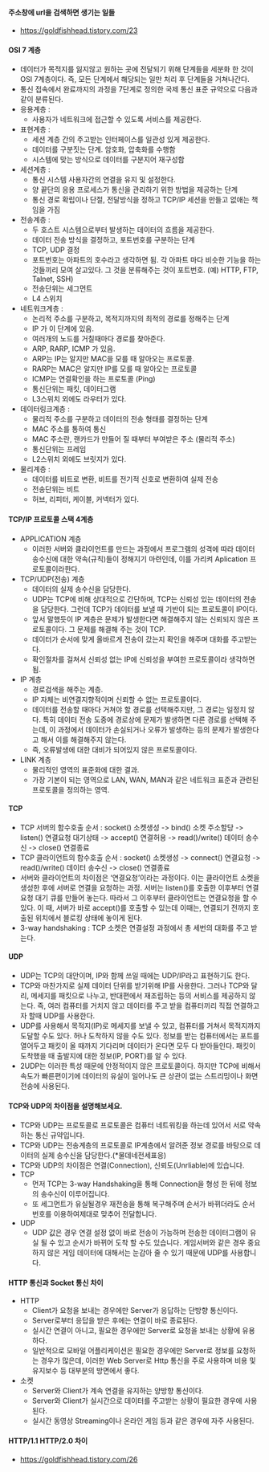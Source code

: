 #### 주소창에 url을 검색하면 생기는 일들
- https://goldfishhead.tistory.com/23


#### OSI 7 계층

-   데이터가 목적지를 잃지않고 원하는 곳에 전달되기 위해 단계들을 세분화 한 것이 OSI 7계층이다. 즉, 모든 단계에서 해당되는 일만 처리 후 단계들을 거쳐나간다.
-   통신 접속에서 완료까지의 과정을 7단계로 정의한 국제 통신 표준 규약으로 다음과 같이 분류된다.
-   응용계층 :
    -   사용자가 네트워크에 접근할 수 있도록 서비스를 제공한다.
-   표현계층 :
    -   세션 계층 간의 주고받는 인터페이스를 일관성 있게 제공한다.
    -   데이터를 구분짓는 단계. 암호화, 압축화를 수행함
    -   시스템에 맞는 방식으로 데이터를 구분지어 재구성함
-   세션계층 :
    -   통신 시스템 사용자간의 연결을 유지 및 설정한다.
    -   양 끝단의 응용 프로세스가 통신을 관리하기 위한 방법을 제공하는 단계
    -   통신 경로 확립이나 단절, 전달방식을 정하고 TCP/IP 세션을 만들고 없애는 책임을 가짐
-   전송계층 :
    -   두 호스트 시스템으로부터 발생하는 데이터의 흐름을 제공한다.
    -   데이터 전송 방식을 결정하고, 포트번호를 구분하는 단계
    -   TCP, UDP 결정
    -   포트번호는 아파트의 호수라고 생각하면 됨. 각 아파트 마다 비슷한 기능을 하는 것들끼리 모여 살고있다. 그 것을 분류해주는 것이 포트번호. (예) HTTP, FTP, Talnet, SSH)
    -   전송단위는 세그먼트
    -   L4 스위치
-   네트워크계층 :
    -   논리적 주소를 구분하고, 목적지까지의 최적의 경로를 정해주는 단계
    -   IP 가 이 단계에 있음.
    -   여러개의 노드를 거칠때마다 경로를 찾아준다.
    -   ARP, RARP, ICMP 가 있음.
    -   ARP는 IP는 알지만 MAC을 모를 때 알아오는 프로토콜.
    -   RARP는 MAC은 알지만 IP를 모를 때 알아오는 프로토콜
    -   ICMP는 연결확인을 하는 프로토콜 (Ping)
    -   통신단위는 패킷, 데이터그램
    -   L3스위치 외에도 라우터가 있다.
-   데이터링크계층 :
    -   물리적 주소를 구분하고 데이터의 전송 형태를 결정하는 단계
    -   MAC 주소를 통하여 통신
    -   MAC 주소란, 랜카드가 만들어 질 때부터 부여받은 주소 (물리적 주소)
    -   통신단위는 프레임
    -   L2스위치 외에도 브릿지가 있다.
-   물리계층 :
    -   데이터를 비트로 변환, 비트를 전기적 신호로 변환하여 실제 전송
    -   전송단위는 비트
    -   허브, 리피터, 케이블, 커넥터가 있다.

#### TCP/IP 프로토콜 스택 4계층

-   APPLICATION 계층
    -   이러한 서버와 클라이언트를 만드는 과정에서 프로그램의 성격에 따라 데이터 송수신에 대한 약속(규칙)들이 정해지기 마련인데, 이를 가리켜 Aplication 프로토콜이라한다.
-   TCP/UDP(전송) 계층
    -   데이터의 실제 송수신을 담당한다.
    -   UDP는 TCP에 비해 상대적으로 간단하며, TCP는 신뢰성 있는 데이터의 전송을 담당한다. 그런데 TCP가 데이터를 보낼 때 기반이 되는 프로토콜이 IP이다.
    -   앞서 말했듯이 IP 계층은 문제가 발생한다면 해결해주지 않는 신뢰되지 않은 프로토콜이다. 그 문제를 해결해 주는 것이 TCP.
    -   데이터가 순서에 맞게 올바르게 전송이 갔는지 확인을 해주며 대화를 주고받는다.
    -   확인절차를 걸쳐서 신뢰성 없는 IP에 신뢰성을 부여한 프로토콜이라 생각하면 됨.
-   IP 계층
    -   경로검색을 해주는 계층.
    -   IP 자체는 비연결지향적이며 신뢰할 수 없는 프로토콜이다.
    -   데이터를 전송할 때마다 거쳐야 할 경로를 선택해주지만, 그 경로는 일정치 않다. 특히 데이터 전송 도중에 경로상에 문제가 발생하면 다른 경로를 선택해 주는데, 이 과정에서 데이터가 손실되거나 오류가 발생하는 등의 문제가 발생한다고 해서 이를 해결해주지 않는다.
    -   즉, 오류발생에 대한 대비가 되어있지 않은 프로토콜이다.
-   LINK 계층
    -   물리적인 영역의 표준화에 대한 결과.
    -   가장 기본이 되는 영역으로 LAN, WAN, MAN과 같은 네트워크 표준과 관련된 프로토콜을 정의하는 영역.

#### TCP

-   TCP 서버의 함수호출 순서 : socket() 소켓생성 -> bind() 소켓 주소할당 -> listen() 연결요청 대기상태 -> accept() 연결허용 -> read()/write() 데이터 송수신 -> close() 연결종료
-   TCP 클라이언트의 함수호출 순서 : socket() 소켓생성 -> connect() 연결요청 -> read()/write() 데이터 송수신 -> close() 연결종료
-   서버와 클라이언트의 차이점은 ‘연결요청’이라는 과정이다. 이는 클라이언트 소켓을 생성한 후에 서버로 연결을 요청하는 과정. 서버는 listen()를 호출한 이후부터 연결요청 대기 큐를 만들어 놓는다. 따라서 그 이후부터 클라이언트는 연결요청을 할 수 있다. 이 때, 서버가 바로 accept()를 호출할 수 있는데 이때는, 연결되기 전까지 호출된 위치에서 블로킹 상태에 놓이게 된다.
-   3-way handshaking : TCP 소켓은 연결설정 과정에서 총 세번의 대화를 주고 받는다.

#### UDP

-   UDP는 TCP의 대안이며, IP와 함께 쓰일 때에는 UDP/IP라고 표현하기도 한다.
-   TCP와 마찬가지로 실제 데이터 단위를 받기위해 IP를 사용한다. 그러나 TCP와 달리, 메세지를 패킷으로 나누고, 반대편에서 재조립하는 등의 서비스를 제공하지 않는다. 즉, 여러 컴퓨터를 거치지 않고 데이터를 주고 받을 컴퓨터끼리 직접 연결하고자 할때 UDP를 사용한다.
-   UDP를 사용해서 목적지(IP)로 메세지를 보낼 수 있고, 컴퓨터를 거쳐서 목적지까지 도달할 수도 있다. 허나 도착하지 않을 수도 있다. 정보를 받는 컴퓨터에서는 포트를 열어두고 패킷이 올 때까지 기다리며 데이터가 온다면 모두 다 받아들인다. 패킷이 도착했을 때 출발지에 대한 정보(IP, PORT)를 알 수 있다.
-   2UDP는 이러한 특성 때문에 안정적이지 않은 프로토콜이다. 하지만 TCP에 비해서 속도가 빠른편이기에 데이터의 유실이 일어나도 큰 상관이 없는 스트리밍이나 화면전송에 사용된다.

#### TCP와 UDP의 차이점을 설명해보세요.

-   TCP와 UDP는 프로토콜로 프로토콜은 컴퓨터 네트워킹을 하는데 있어서 서로 약속하는 통신 규약입니다.
-   TCP와 UDP는 전송계층의 프로토콜로 IP계층에서 알려준 정보 경로를 바탕으로 데이터의 실제 송수신을 담당한다.(\*물데네전세표응)
-   TCP와 UDP의 차이점은 연결(Connection), 신뢰도(Unrliable)에 있습니다.
-   TCP
    -   먼저 TCP는 3-way Handshaking을 통해 Connection을 형성 한 뒤에 정보의 송수신이 이루어집니다.
    -   또 세그먼트가 유실될경우 재전송을 통해 복구해주며 순서가 바뀌더라도 순서 번호를 이용하여제대로 맞추어 전달합니다.
-   UDP
    -   UDP 값은 경우 연결 설정 없이 바로 전송이 가능하며 전송한 데이터그램이 유실 될 수 있고 순서가 바뀌어 도착 할 수도 있습니다. 게임서버와 같은 경우 중요하지 않은 게임 데이터에 대해서는 눈감아 줄 수 있기 때문에 UDP를 사용합니다.

#### HTTP 통신과 Socket 통신 차이

-   HTTP
    -   Client가 요청을 보내는 경우에만 Server가 응답하는 단방향 통신이다.
    -   Server로부터 응답을 받은 후에는 연결이 바로 종료된다.
    -   실시간 연결이 아니고, 필요한 경우에만 Server로 요청을 보내는 상황에 유용하다.
    -   일반적으로 모바일 어플리케이션은 필요한 경우에만 Server로 정보를 요청하는 경우가 많은데, 이러한 Web Server로 Http 통신을 주로 사용하며 비용 및 유지보수 등 대부분의 방면에서 좋다.
-   소켓
    -   Server와 Client가 계속 연결을 유지하는 양방향 통신이다.
    -   Server와 Client가 실시간으로 데이터를 주고받는 상황이 필요한 경우에 사용된다.
    -   실시간 동영상 Streaming이나 온라인 게임 등과 같은 경우에 자주 사용된다.


#### HTTP/1.1 HTTP/2.0 차이
- https://goldfishhead.tistory.com/26